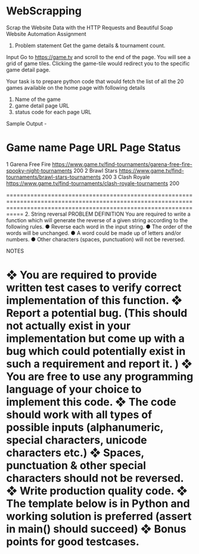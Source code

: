 # WebScrapping
Scrap the Website Data with the HTTP Requests and Beautiful Soap
Website Automation Assignment

1.	Problem statement
Get the game details & tournament count.

Input
Go to https://game.tv and scroll to the end of the page. You will see a grid of game tiles. Clicking the game-tile would redirect you to the specific game detail page.  

 





Your task is to prepare python code that would fetch the list of all the 20 games available on the home page with following details

1)	Name of the game
2)	game detail page URL
3)	status code for each page URL


Sample Output - 


#	Game name	Page URL	Page Status	
1	Garena Free Fire	https://www.game.tv/find-tournaments/garena-free-fire-spooky-night-tournaments	200	
2	Brawl Stars	https://www.game.tv/find-tournaments/brawl-stars-tournaments	200	
3	Clash Royale	https://www.game.tv/find-tournaments/clash-royale-tournaments	200	

=======================================================================================================================================================================
2. String reversal
PROBLEM DEFINITION
You are required to write a function which will generate the reverse of a given string according to the following rules. 
●	Reverse each word in the input string.
●	The order of the words will be unchanged.
●	A word could be made up of letters and/or numbers.
●	Other characters (spaces, punctuation) will not be reversed.


NOTES

❖	You are required to provide written test cases to verify correct implementation of this function.
❖	Report a potential bug. (This should not actually exist in your implementation but come up with a bug which could potentially exist in such a requirement and report it. )
❖	You are free to use any programming language of your choice to implement this code. 
❖	The code should work with all types of possible inputs (alphanumeric, special characters, unicode characters etc.)
❖	Spaces, punctuation & other special characters should not be reversed.
❖	Write production quality code.
❖	The template below is in Python and working solution is preferred (assert in main() should succeed)
❖	Bonus points for good testcases.
====================================================================================================================================================================

